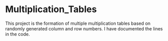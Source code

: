 # Multiplication_Tables
This project is the formation of multiple multiplication tables based on randomly generated column and row numbers. 
I have documented the lines in the code. 

